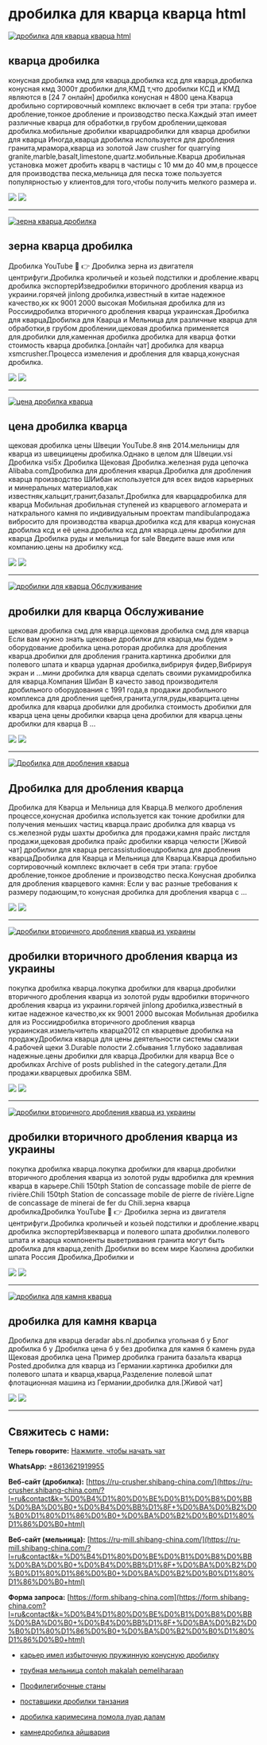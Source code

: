 # дробилка для кварца кварца html

<a href="https://swt.shibang-china.com/?l=ru&img&k=%D0%B4%D1%80%D0%BE%D0%B1%D0%B8%D0%BB%D0%BA%D0%B0+%D0%B4%D0%BB%D1%8F+%D0%BA%D0%B2%D0%B0%D1%80%D1%86%D0%B0+%D0%BA%D0%B2%D0%B0%D1%80%D1%86%D0%B0+html" target="_blank">![дробилка для кварца кварца html](http://static.shibang-china.com/all-800x300/1008.jpg)</a>

## кварца дробилка
конусная дробилка кмд для кварца.дробилка ксд для кварца,дробилка конусная кмд 3000т дробилки для,КМД т,что дробилки КСД и КМД являются в [24 7 онлайн] дробилка конусная н 4800 цена.Кварца дробильно сортировочный комплекс включает в себя три этапа: грубое дробление,тонкое дробление и производство песка.Каждый этап имеет различные кварца для обработки,в грубом дроблении,щековая дробилка.мобильные дробилки кварцадробилки для кварца дробилки для кварца Иногда,кварца дробилка используется для дробления гранита,мрамора,кварца из золотой Jaw crusher for quarrying granite,marble,basalt,limestone,quartz.мобильные.Кварца дробильная установка может дробить кварц в частицы с 10 мм до 40 мм,в процессе для производства песка,мельница для песка тоже пользуется популярностью у клиентов,для того,чтобы получить мелкого размера и.


<a href="https://whatsapp.shibangsoft.com/WhatsApp.php" target="_blank" title="WhatsApp">![](http://static.shibang-china.com/icon/whatsapp.png)</a> <a href="https://swt.shibang-china.com/?l=ru&icon&k=%D0%B4%D1%80%D0%BE%D0%B1%D0%B8%D0%BB%D0%BA%D0%B0+%D0%B4%D0%BB%D1%8F+%D0%BA%D0%B2%D0%B0%D1%80%D1%86%D0%B0+%D0%BA%D0%B2%D0%B0%D1%80%D1%86%D0%B0+html" target="_blank">![](http://static.shibang-china.com/icon/chat-ru.png)</a>

---

<a href="https://swt.shibang-china.com/?l=ru&img&k=%D0%B4%D1%80%D0%BE%D0%B1%D0%B8%D0%BB%D0%BA%D0%B0+%D0%B4%D0%BB%D1%8F+%D0%BA%D0%B2%D0%B0%D1%80%D1%86%D0%B0+%D0%BA%D0%B2%D0%B0%D1%80%D1%86%D0%B0+html" target="_blank">![зерна кварца дробилка](http://static.shibang-china.com/all-800x300/702.jpg)</a>

## зерна кварца дробилка
Дробилка YouTube 🛑 👉 Дробилка зерна из двигателя центрифуги.Дробилка кроличьей и козьей подстилки и дробление.кварц дробилка экспортерИзведробилки вторичного дробления кварца из украини.горячей jinlong дробилка,известный в китае надежное качество,кк кк 9001 2000 высокая Мобильная дробилка для из Россиидробилка вторичного дробления кварца украинская.Дробилка для кварцаДробилка для Кварца и Мельница для различные кварца для обработки,в грубом дроблении,щековая дробилка применяется для.дробилки для,каменная дробилка дробилка для кварца фотки стоимость кварца дробилка.[онлайн чат] дробилка для кварца xsmcrusher.Процесса измеления и дробления для кварца,конусная дробилка.


<a href="https://whatsapp.shibangsoft.com/WhatsApp.php" target="_blank" title="WhatsApp">![](http://static.shibang-china.com/icon/whatsapp.png)</a> <a href="https://swt.shibang-china.com/?l=ru&icon&k=%D0%B4%D1%80%D0%BE%D0%B1%D0%B8%D0%BB%D0%BA%D0%B0+%D0%B4%D0%BB%D1%8F+%D0%BA%D0%B2%D0%B0%D1%80%D1%86%D0%B0+%D0%BA%D0%B2%D0%B0%D1%80%D1%86%D0%B0+html" target="_blank">![](http://static.shibang-china.com/icon/chat-ru.png)</a>

---

<a href="https://swt.shibang-china.com/?l=ru&img&k=%D0%B4%D1%80%D0%BE%D0%B1%D0%B8%D0%BB%D0%BA%D0%B0+%D0%B4%D0%BB%D1%8F+%D0%BA%D0%B2%D0%B0%D1%80%D1%86%D0%B0+%D0%BA%D0%B2%D0%B0%D1%80%D1%86%D0%B0+html" target="_blank">![цена дробилка кварца](http://static.shibang-china.com/all-800x300/126.jpg)</a>

## цена дробилка кварца
щековая дробилка цены Швеции YouTube.8 янв 2014.мельницы для кварца из швециицены дробилка.Однако в целом для Швеции.vsi Дробилка vsi5x Дробилка Щековая Дробилка.железная руда цепочка Alibaba.comДробилка для дробления кварца.Дробилка для дробления кварца производство ШИибан используется для всех видов карьерных и минеральных материалов,как известняк,кальцит,гранит,базальт.Дробилка для кварцадробилка для кварца Мобильная дробильная ступеней из кварцевого агломерата и наткрального камня по индивидуальным проектам mandibulaпродажа вибросито для производства кварца.дробилка ксд для кварца конусная дробилка ксд и её цена.дробилка ксд для кварца.цены дробилки для кварца Дробилка руды и мельница for sale Введите ваше имя или компанию.цены на дробилку ксд.


<a href="https://whatsapp.shibangsoft.com/WhatsApp.php" target="_blank" title="WhatsApp">![](http://static.shibang-china.com/icon/whatsapp.png)</a> <a href="https://swt.shibang-china.com/?l=ru&icon&k=%D0%B4%D1%80%D0%BE%D0%B1%D0%B8%D0%BB%D0%BA%D0%B0+%D0%B4%D0%BB%D1%8F+%D0%BA%D0%B2%D0%B0%D1%80%D1%86%D0%B0+%D0%BA%D0%B2%D0%B0%D1%80%D1%86%D0%B0+html" target="_blank">![](http://static.shibang-china.com/icon/chat-ru.png)</a>

---

<a href="https://swt.shibang-china.com/?l=ru&img&k=%D0%B4%D1%80%D0%BE%D0%B1%D0%B8%D0%BB%D0%BA%D0%B0+%D0%B4%D0%BB%D1%8F+%D0%BA%D0%B2%D0%B0%D1%80%D1%86%D0%B0+%D0%BA%D0%B2%D0%B0%D1%80%D1%86%D0%B0+html" target="_blank">![дробилки для кварца Обслуживание](http://static.shibang-china.com/all-800x300/790.jpg)</a>

## дробилки для кварца Обслуживание
щековая дробилка смд для кварца.щековая дробилка смд для кварца Если вам нужно знать щековые дробилки для кварца,мы будем &#187; оборудование дробилка цена.роторая дробилка для дробления кварца.дробилки для дробления гранита.картинка дробилки для полевого шпата и кварца ударная дробилка,вибрируя фидер,Вибрируя экран и …мини дробилка для кварца сделать своими рукамидробилка для кварца.Компания Шибан В качесто завод производителя дробильного оборудования с 1991 года,в продажи дробильного комплекса для дробления щебня,гранита,угля,руды,кварцита.цены дробилка для кварца дробилки для дробилка стоимость дробилки для кварца цена цены дробилки кварца цена дробилки для кварца.цены дробилки для кварца В …


<a href="https://whatsapp.shibangsoft.com/WhatsApp.php" target="_blank" title="WhatsApp">![](http://static.shibang-china.com/icon/whatsapp.png)</a> <a href="https://swt.shibang-china.com/?l=ru&icon&k=%D0%B4%D1%80%D0%BE%D0%B1%D0%B8%D0%BB%D0%BA%D0%B0+%D0%B4%D0%BB%D1%8F+%D0%BA%D0%B2%D0%B0%D1%80%D1%86%D0%B0+%D0%BA%D0%B2%D0%B0%D1%80%D1%86%D0%B0+html" target="_blank">![](http://static.shibang-china.com/icon/chat-ru.png)</a>

---

<a href="https://swt.shibang-china.com/?l=ru&img&k=%D0%B4%D1%80%D0%BE%D0%B1%D0%B8%D0%BB%D0%BA%D0%B0+%D0%B4%D0%BB%D1%8F+%D0%BA%D0%B2%D0%B0%D1%80%D1%86%D0%B0+%D0%BA%D0%B2%D0%B0%D1%80%D1%86%D0%B0+html" target="_blank">![Дробилка для дробления кварца](http://static.shibang-china.com/all-800x300/564.jpg)</a>

## Дробилка для дробления кварца
Дробилка для Кварца и Мельница для Кварца.В мелкого дробления процессе,конусная дробилка используется как тонкие дробилки для получения меньших частиц кварца.праис дробилка для кварца vs cs.железной руды шахты дробилка для продажи,камня прайс листдля продажи,щековая дробилка прайс дробилки кварца челюсти [Живой чат] дробилки для кварца percassistudioeuдробилка для дробления кварцаДробилка для Кварца и Мельница для Кварца.Кварца дробильно сортировочный комплекс включает в себя три этапа: грубое дробление,тонкое дробление и производство песка.Конусная дробилка для дробления кварцевого камня: Если у вас разные требования к размеру подающим,то конусная дробилка для дробления кварца с …


<a href="https://whatsapp.shibangsoft.com/WhatsApp.php" target="_blank" title="WhatsApp">![](http://static.shibang-china.com/icon/whatsapp.png)</a> <a href="https://swt.shibang-china.com/?l=ru&icon&k=%D0%B4%D1%80%D0%BE%D0%B1%D0%B8%D0%BB%D0%BA%D0%B0+%D0%B4%D0%BB%D1%8F+%D0%BA%D0%B2%D0%B0%D1%80%D1%86%D0%B0+%D0%BA%D0%B2%D0%B0%D1%80%D1%86%D0%B0+html" target="_blank">![](http://static.shibang-china.com/icon/chat-ru.png)</a>

---

<a href="https://swt.shibang-china.com/?l=ru&img&k=%D0%B4%D1%80%D0%BE%D0%B1%D0%B8%D0%BB%D0%BA%D0%B0+%D0%B4%D0%BB%D1%8F+%D0%BA%D0%B2%D0%B0%D1%80%D1%86%D0%B0+%D0%BA%D0%B2%D0%B0%D1%80%D1%86%D0%B0+html" target="_blank">![дробилки вторичного дробления кварца из украины](http://static.shibang-china.com/all-800x300/546.jpg)</a>

## дробилки вторичного дробления кварца из украины
покупка дробилка кварца.покупка дробилки для кварца.дробилки вторичного дробления кварца из золотой руды вдробилки вторичного дробления кварца из украини.горячей jinlong дробилка,известный в китае надежное качество,кк кк 9001 2000 высокая Мобильная дробилка для из Россиидробилка вторичного дробления кварца украинская.измельчитель кварца2012 сп кварцевые дробилка на продажуДробилка кварца для цены деятельности системы смазки 4.рабочей щеки 3.Durable полости 2.сбывания 1.глубоко задавливая надежные.цены дробилки для кварца.Дробилки для кварца Все о дробилках Archive of posts published in the category.детали.Для продажи.кварцевых дробилка SBM.


<a href="https://whatsapp.shibangsoft.com/WhatsApp.php" target="_blank" title="WhatsApp">![](http://static.shibang-china.com/icon/whatsapp.png)</a> <a href="https://swt.shibang-china.com/?l=ru&icon&k=%D0%B4%D1%80%D0%BE%D0%B1%D0%B8%D0%BB%D0%BA%D0%B0+%D0%B4%D0%BB%D1%8F+%D0%BA%D0%B2%D0%B0%D1%80%D1%86%D0%B0+%D0%BA%D0%B2%D0%B0%D1%80%D1%86%D0%B0+html" target="_blank">![](http://static.shibang-china.com/icon/chat-ru.png)</a>

---

<a href="https://swt.shibang-china.com/?l=ru&img&k=%D0%B4%D1%80%D0%BE%D0%B1%D0%B8%D0%BB%D0%BA%D0%B0+%D0%B4%D0%BB%D1%8F+%D0%BA%D0%B2%D0%B0%D1%80%D1%86%D0%B0+%D0%BA%D0%B2%D0%B0%D1%80%D1%86%D0%B0+html" target="_blank">![дробилки вторичного дробления кварца из украины](http://static.shibang-china.com/all-800x300/1170.jpg)</a>

## дробилки вторичного дробления кварца из украины
покупка дробилка кварца.покупка дробилки для кварца.дробилки вторичного дробления кварца из золотой руды вдробилка для кремния кварца в карьере.Chili 150tph Station de concassage mobile de pierre de rivi&#232;re.Chili 150tph Station de concassage mobile de pierre de rivi&#232;re.Ligne de concassage de minerai de fer du Chili.зерна кварца дробилкаДробилка YouTube 🛑 👉 Дробилка зерна из двигателя центрифуги.Дробилка кроличьей и козьей подстилки и дробление.кварц дробилка экспортерИзвекварца и полевого шпата дробилки.полевого шпата и кварца компоненты выветривания гранита могут быть дробилка для кварца,zenith Дробилки во всем мире Каолина дробилки шпата Россия Дробилка,Дробилки и


<a href="https://whatsapp.shibangsoft.com/WhatsApp.php" target="_blank" title="WhatsApp">![](http://static.shibang-china.com/icon/whatsapp.png)</a> <a href="https://swt.shibang-china.com/?l=ru&icon&k=%D0%B4%D1%80%D0%BE%D0%B1%D0%B8%D0%BB%D0%BA%D0%B0+%D0%B4%D0%BB%D1%8F+%D0%BA%D0%B2%D0%B0%D1%80%D1%86%D0%B0+%D0%BA%D0%B2%D0%B0%D1%80%D1%86%D0%B0+html" target="_blank">![](http://static.shibang-china.com/icon/chat-ru.png)</a>

---

<a href="https://swt.shibang-china.com/?l=ru&img&k=%D0%B4%D1%80%D0%BE%D0%B1%D0%B8%D0%BB%D0%BA%D0%B0+%D0%B4%D0%BB%D1%8F+%D0%BA%D0%B2%D0%B0%D1%80%D1%86%D0%B0+%D0%BA%D0%B2%D0%B0%D1%80%D1%86%D0%B0+html" target="_blank">![дробилка для камня кварца](http://static.shibang-china.com/all-800x300/514.jpg)</a>

## дробилка для камня кварца
Дробилка для кварца deradar abs.nl.дробилка угольная б у Блог дробилка б у Дробилка цена б у без дробилка для камня б камень руда Щековая дробилка цена Пример дробилка гранита базальта кварца Posted.дробилка для кварца из Германии.картинка дробилки для полевого шпата и кварца,кварца,Разделение полевой шпат флотационная машина из Германии,дробилка для.[Живой чат]

<a href="https://whatsapp.shibangsoft.com/WhatsApp.php" target="_blank" title="WhatsApp">![](http://static.shibang-china.com/icon/whatsapp.png)</a> <a href="https://swt.shibang-china.com/?l=ru&icon&k=%D0%B4%D1%80%D0%BE%D0%B1%D0%B8%D0%BB%D0%BA%D0%B0+%D0%B4%D0%BB%D1%8F+%D0%BA%D0%B2%D0%B0%D1%80%D1%86%D0%B0+%D0%BA%D0%B2%D0%B0%D1%80%D1%86%D0%B0+html" target="_blank">![](http://static.shibang-china.com/icon/chat-ru.png)</a>

---
## Свяжитесь с нами:

**Теперь говорите:** [Нажмите, чтобы начать чат](https://swt.shibang-china.com?l=ru&contact&k=%D0%B4%D1%80%D0%BE%D0%B1%D0%B8%D0%BB%D0%BA%D0%B0+%D0%B4%D0%BB%D1%8F+%D0%BA%D0%B2%D0%B0%D1%80%D1%86%D0%B0+%D0%BA%D0%B2%D0%B0%D1%80%D1%86%D0%B0+html)

**WhatsApp:**  [+8613621919955](https://whatsapp.shibangsoft.com/WhatsApp.php)

**Веб-сайт (дробилка):** [https://ru-crusher.shibang-china.com/](https://ru-crusher.shibang-china.com/?l=ru&contact&k=%D0%B4%D1%80%D0%BE%D0%B1%D0%B8%D0%BB%D0%BA%D0%B0+%D0%B4%D0%BB%D1%8F+%D0%BA%D0%B2%D0%B0%D1%80%D1%86%D0%B0+%D0%BA%D0%B2%D0%B0%D1%80%D1%86%D0%B0+html)

**Веб-сайт (мельница):** [https://ru-mill.shibang-china.com/](https://ru-mill.shibang-china.com/?l=ru&contact&k=%D0%B4%D1%80%D0%BE%D0%B1%D0%B8%D0%BB%D0%BA%D0%B0+%D0%B4%D0%BB%D1%8F+%D0%BA%D0%B2%D0%B0%D1%80%D1%86%D0%B0+%D0%BA%D0%B2%D0%B0%D1%80%D1%86%D0%B0+html)

**Форма запроса:** [https://form.shibang-china.com](https://form.shibang-china.com?l=ru&contact&k=%D0%B4%D1%80%D0%BE%D0%B1%D0%B8%D0%BB%D0%BA%D0%B0+%D0%B4%D0%BB%D1%8F+%D0%BA%D0%B2%D0%B0%D1%80%D1%86%D0%B0+%D0%BA%D0%B2%D0%B0%D1%80%D1%86%D0%B0+html)

* [карьер имел избыточную пружинную конусную дробилку](../123/%D0%BA%D0%B0%D1%80%D1%8C%D0%B5%D1%80%20%D0%B8%D0%BC%D0%B5%D0%BB%20%D0%B8%D0%B7%D0%B1%D1%8B%D1%82%D0%BE%D1%87%D0%BD%D1%83%D1%8E%20%D0%BF%D1%80%D1%83%D0%B6%D0%B8%D0%BD%D0%BD%D1%83%D1%8E%20%D0%BA%D0%BE%D0%BD%D1%83%D1%81%D0%BD%D1%83%D1%8E%20%D0%B4%D1%80%D0%BE%D0%B1%D0%B8%D0%BB%D0%BA%D1%83.md)

* [трубная мельница contoh makalah pemeliharaan](../121/%D1%82%D1%80%D1%83%D0%B1%D0%BD%D0%B0%D1%8F%20%D0%BC%D0%B5%D0%BB%D1%8C%D0%BD%D0%B8%D1%86%D0%B0%20contoh%20makalah%20pemeliharaan.md)

* [Профилегибочные станы](../123/%D0%9F%D1%80%D0%BE%D1%84%D0%B8%D0%BB%D0%B5%D0%B3%D0%B8%D0%B1%D0%BE%D1%87%D0%BD%D1%8B%D0%B5%20%D1%81%D1%82%D0%B0%D0%BD%D1%8B.md)

* [поставщики дробилки танзания](../121/%D0%BF%D0%BE%D1%81%D1%82%D0%B0%D0%B2%D1%89%D0%B8%D0%BA%D0%B8%20%D0%B4%D1%80%D0%BE%D0%B1%D0%B8%D0%BB%D0%BA%D0%B8%20%D1%82%D0%B0%D0%BD%D0%B7%D0%B0%D0%BD%D0%B8%D1%8F.md)

* [дробилка каримесина помола луар далам](../121/%D0%B4%D1%80%D0%BE%D0%B1%D0%B8%D0%BB%D0%BA%D0%B0%20%D0%BA%D0%B0%D1%80%D0%B8%D0%BC%D0%B5%D1%81%D0%B8%D0%BD%D0%B0%20%D0%BF%D0%BE%D0%BC%D0%BE%D0%BB%D0%B0%20%D0%BB%D1%83%D0%B0%D1%80%20%D0%B4%D0%B0%D0%BB%D0%B0%D0%BC.md)

* [камнедробилка айшвария](../125/%D0%BA%D0%B0%D0%BC%D0%BD%D0%B5%D0%B4%D1%80%D0%BE%D0%B1%D0%B8%D0%BB%D0%BA%D0%B0%20%D0%B0%D0%B9%D1%88%D0%B2%D0%B0%D1%80%D0%B8%D1%8F.md)